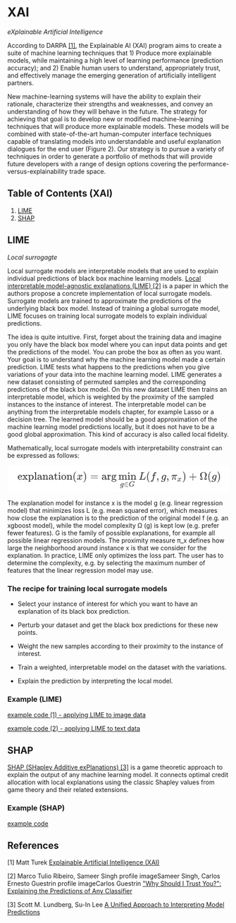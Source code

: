 # XAI

_eXplainable Artificial Intelligence_

According to DARPA [[1]](https://www.darpa.mil/program/explainable-artificial-intelligence), the Explainable AI (XAI) program aims to create a suite of machine learning techniques that 1) Produce more explainable models, while maintaining a high level of learning performance (prediction accuracy); and 2) Enable human users to understand, appropriately trust, and effectively manage the emerging generation of artificially intelligent partners.

New machine-learning systems will have the ability to explain their rationale, characterize their strengths and weaknesses, and convey an understanding of how they will behave in the future. The strategy for achieving that goal is to develop new or modified machine-learning techniques that will produce more explainable models. These models will be combined with state-of-the-art human-computer interface techniques capable of translating models into understandable and useful explanation dialogues for the end user (Figure 2). Our strategy is to pursue a variety of techniques in order to generate a portfolio of methods that will provide future developers with a range of design options covering the performance-versus-explainability trade space.

## Table of Contents (XAI)

1. [LIME](#lime)
2. [SHAP](#shap)

## LIME

_Local surrogagte_

Local surrogate models are interpretable models that are used to explain individual predictions of black box machine learning models. [Local interpretable model-agnostic explanations (LIME) [2]](https://dl.acm.org/doi/abs/10.1145/2939672.2939778) is a paper in which the authors propose a concrete implementation of local surrogate models. Surrogate models are trained to approximate the predictions of the underlying black box model. Instead of training a global surrogate model, LIME focuses on training local surrogate models to explain individual predictions.

The idea is quite intuitive. First, forget about the training data and imagine you only have the black box model where you can input data points and get the predictions of the model. You can probe the box as often as you want. Your goal is to understand why the machine learning model made a certain prediction. LIME tests what happens to the predictions when you give variations of your data into the machine learning model. LIME generates a new dataset consisting of permuted samples and the corresponding predictions of the black box model. On this new dataset LIME then trains an interpretable model, which is weighted by the proximity of the sampled instances to the instance of interest. The interpretable model can be anything from the interpretable models chapter, for example Lasso or a decision tree. The learned model should be a good approximation of the machine learning model predictions locally, but it does not have to be a good global approximation. This kind of accuracy is also called local fidelity.

Mathematically, local surrogate models with interpretability constraint can be expressed as follows:

![LIME](./imgs/LIME.png)

The explanation model for instance x is the model g (e.g. linear regression model) that minimizes loss L (e.g. mean squared error), which measures how close the explanation is to the prediction of the original model f (e.g. an xgboost model), while the model complexity Ω (g) is kept low (e.g. prefer fewer features). G is the family of possible explanations, for example all possible linear regression models. The proximity measure π_x defines how large the neighborhood around instance x is that we consider for the explanation. In practice, LIME only optimizes the loss part. The user has to determine the complexity, e.g. by selecting the maximum number of features that the linear regression model may use.

### The recipe for training local surrogate models

- Select your instance of interest for which you want to have an explanation of its black box prediction.

- Perturb your dataset and get the black box predictions for these new points.

- Weight the new samples according to their proximity to the instance of interest.

- Train a weighted, interpretable model on the dataset with the variations.

- Explain the prediction by interpreting the local model.

### Example (LIME)

[example code (1) - applying LIME to image data](./CV/src/Apply_LIME_to_Image_data.ipynb)

[example code (2) - applying LIME to text data](./Applying_LIME_to_text_data.ipynb)

## SHAP

[SHAP (SHapley Additive exPlanations) [3]](http://papers.nips.cc/paper/7062-a-unified-approach-to-interpreting-model-predictions) is a game theoretic approach to explain the output of any machine learning model. It connects optimal credit allocation with local explanations using the classic Shapley values from game theory and their related extensions.

### Example (SHAP)

[example code](./src/SHAP.ipynb)

## References

[1] Matt Turek [Explainable Artificial Intelligence (XAI)](https://www.darpa.mil/program/explainable-artificial-intelligence)

[2] Marco Tulio Ribeiro, Sameer Singh profile imageSameer Singh, Carlos Ernesto Guestrin profile imageCarlos Guestrin ["Why Should I Trust You?": Explaining the Predictions of Any Classifier](https://dl.acm.org/doi/abs/10.1145/2939672.2939778)

[3] Scott M. Lundberg, Su-In Lee [A Unified Approach to Interpreting Model Predictions](http://papers.nips.cc/paper/7062-a-unified-approach-to-interpreting-model-predictions)
